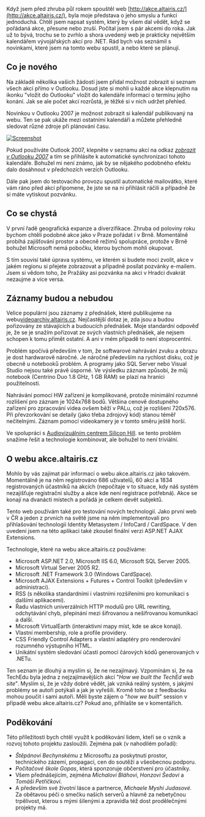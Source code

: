 <!-- dcterms:identifier = aspnetcz#135 -->
<!-- dcterms:title = Novinky a budoucnost webu akce.altairis.cz -->
<!-- dcterms:abstract = Když jsem před zhruba půl rokem spouštěl web http://akce.altairis.cz/, byla moje představa o jeho smyslu a funkci jednoduchá. Chtěl jsem napsat systém, který by všem dal vědět, když se pořádaná akce, přesune nebo zruší. Počítal jsem s pár akcemi do roka. Jak už to bývá, trochu se to zvrhlo a shora uvedený web je prakticky největším kalendářem vývojářských akcí pro .NET. Rád bych vás seznámil s novinkami, které jsem na tomto webu spustil, a nebo které se plánují. -->
<!-- np9:categoryId = 1 -->
<!-- x4w:category = Programování -->
<!-- np9:authorId = 1 -->
<!-- np9:authorEmail = michal.valasek@altairis.cz -->
<!-- dcterms:creator = Michal Altair Valášek -->
<!-- dcterms:created = 2007-01-25T03:55:07.5+01:00 -->
<!-- dcterms:dateAccepted = 2007-01-25T03:55:07.5+01:00 -->

Když jsem před zhruba půl rokem spouštěl web [http://akce.altairis.cz/](http://akce.altairis.cz/), byla moje představa o jeho smyslu a funkci jednoduchá. Chtěl jsem napsat systém, který by všem dal vědět, když se pořádaná akce, přesune nebo zruší. Počítal jsem s pár akcemi do roka. Jak už to bývá, trochu se to zvrhlo a shora uvedený web je prakticky největším kalendářem vývojářských akcí pro .NET. Rád bych vás seznámil s novinkami, které jsem na tomto webu spustil, a nebo které se plánují.

## Co je nového

Na základě několika vašich žádostí jsem přidal možnost zobrazit si seznam všech akcí přímo v Outlooku. Dosud jste si mohli u každé akce klepnutím na ikonku "vložit do Outlooku" vložit do kalendáře informaci o termínu jejího konání. Jak se ale počet akcí rozrůstá, je těžké si v nich udržet přehled.

Novinkou v Outlooku 2007 je možnost zobrazit si kalendář publikovaný na webu. Ten se pak ukáže mezi ostatními kalendáři a můžete přehledně sledovat různé zdroje při plánování času.

 [ ![Screenshot](https://www.cdn.altairis.cz/Blog/2007/20070125_webcal_lq.png) ](https://www.cdn.altairis.cz/Blog/2007/20070125_webcal_hq.png) 

Pokud používáte Outlook 2007, klepněte v seznamu akcí na odkaz *[zobrazit v Outlooku 2007](webcal://akce.altairis.cz/WebServices/GetICS.ashx)* a tím se přihlásíte k automatické synchronizaci tohoto kalendáře. Bohužel mi není známo, jak by se nějakého podobného efektu dalo dosáhnout v předchozích verzích Outlooku.

Dále pak jsem do testovacího provozu spustil automatické mailovátko, které vám ráno před akcí připomene, že jste se na ni přihlásit ráčili a případně že si máte vytiskout pozvánku.

## Co se chystá

V první řadě geografická expanze a diverzifikace. Zhruba od poloviny roku bychom chtěli podobné akce jako v Praze pořádat i v Brně. Momentálně probíhá zajišťování prostor a obecně režimů spolupráce, protože v Brně bohužel Microsoft nemá pobočku, kterou bychom mohli okupovat.

S tím souvisí také úprava systému, ve kterém si budete moci zvolit, akce v jakém regionu si přejete zobrazovat a případně posílat pozvánky e-mailem. Jsem si vědom toho, že Pražáky asi pozvánka na akci v Hradci dvakrát nezaujme a vice versa.

## Záznamy budou a nebudou

Velice populární jsou záznamy z přednášek, které publikujeme na webu[videoarchiv.altairis.cz](http://videoarchiv.altairis.cz/). Nejčastější dotaz je, zda jsou a budou pořizovány ze stávajících a budoucích přednášek. Moje standardní odpověď je, že se je snažím pořizovat ze svých vlastních přednášek, ale nejsem schopen k tomu přimět ostatní. A ani v mém případě to není stoprocentní.

Problém spočívá především v tom, že softwarové nahrávání zvuku a obrazu je dost hardwarově náročné. Je náročné především na rychlost disku, což je obecně u notebooků problém. A programy jako SQL Server nebo Visual Studio nejsou také právě úsporné. Ve výsledku záznam způsobí, že můj notebook (Centrino Duo 1.8 GHz, 1 GB RAM) se plazí na hranici použitelnosti.

Nahrávání pomocí HW zařízení je komplikované, protože minimální rozumné rozlišení pro záznam je 1024x768 bodů. Většina cenově dostupného zařízení pro zpracování videa ovšem běží v PALu, což je rozlišení 720x576. Při převzorkování se detaily (jako třeba zdrojový kód) stanou téměř nečitelnými. Záznam pomocí videokamery je v tomto směru ještě horší.

Ve spolupráci s [Audiovizuálním centrem Silicon Hill](http://avc.siliconhill.cz/). se tento problém snažíme řešit a technologie kombinovat, ale bohužel to není triviální.

## O webu akce.altairis.cz

Mohlo by vás zajímat pár informací o webu akce.altairis.cz jako takovém. Momentálně je na něm registrováno 686 uživatelů, 60 akcí a 1834 registrovaných účastníků na akcích (nepočítaje v to situace, kdy náš systém nezajišťuje registrační služby a akce kde není registrace potřebná). Akce se konají na dvanácti místech a pořádá je celkem devět subjektů.

Tento web používám také pro testování nových technologií. Jako první web v ČR a jeden z prvních na světě jsme na něm implementovali pro přihlašování technologii Identity Metasystem / InfoCard / CardSpace. V den uvedení jsem na této aplikaci také zkoušel finální verzi ASP.NET AJAX Extensions.

Technologie, které na webu akce.altairis.cz používáme:

*   Microsoft ASP.NET 2.0, Microsoft IIS 6.0, Microsoft SQL Server 2005.
*   Microsoft Virtual Server 2005 R2.
*   Microsoft .NET Framework 3.0 (Windows CardSpace).
*   Microsoft AJAX Extensions + Futures + Control Toolkit (především v administraci).
*   RSS (s několika standardními i vlastními rozšířeními pro komunikaci s dalšími aplikacemi).
*   Řadu vlastních univerzálních HTTP modulů pro URL rewriting, odchytávání chyb, přepínání mezi šifrovanou a nešifrovanou komunikací a další.
*   Microsoft VirtualEarth (interaktivní mapy míst, kde se akce konají).
*   Vlastní membership, role a profile providery.
*   CSS Friendly Control Adapters a vlastní adaptéry pro renderování rozumného výstupního HTML.
*   Unikátní systém sledování účasti pomocí čárových kódů generovaných v .NETu.

Ten seznam je dlouhý a myslím si, že ne nezajímavý. Vzpomínám si, že na TechEdu byla jedna z nejzajímavějších akcí "*How we built the TechEd web site*". Myslím si, že je vždy dobré vědět, jak vzniká reálný systém, s jakými problémy se autoři potýkali a jak je vyřešili. Kromě toho se z feedbacku mohou poučit i sami autoři. Měli byste zájem o "*how we built*" session v případě webu akce.altairis.cz? Pokud ano, přihlašte se v komentářích.

## Poděkování

Této příležitosti bych chtěl využít k poděkování lidem, kteří se o vznik a rozvoj tohoto projektu zasloužili. Zejména pak (v nahodilém pořadí):

*   *Štěpánovi Bechynskému* z Microsoftu za poskytnutí prostor, technického zázemí, propagaci, cen do soutěží a všeobecnou podporu.
*   *Počítačové škole Gopas*, která sponzoruje občerstvení pro účastníky.
*   Všem přednášejícím, zejména *Michalovi Bláhovi*, *Honzovi Šedovi* a *Tomáši Petříčkovi*.
*   A především své životní lásce a partnerce, *Michaele Myshi Judasové.* Za obětavou péči o smečku našich serverů a hlavně za nebetyčnou trpělivost, kterou s mými šílenými a zpravidla též dost prodělečnými projekty má.